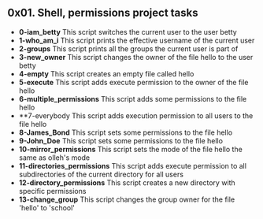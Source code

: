 ## 0x01. Shell, permissions project tasks
- **0-iam_betty**
This script switches the current user to the user betty
- **1-who_am_i**
This script prints the effective username of the current user
- **2-groups**
This script prints all the groups the current user is part of
- **3-new_owner**
This script changes the owner of the file hello to the user betty
- **4-empty**
This script creates an empty file called hello
- **5-execute**
This script adds execute permission to the owner of the file hello
- **6-multiple_permissions**
This script adds some permissions to the file hello
- **7-everybody
This script adds execution permission to all users to the file hello
- **8-James_Bond**
This script sets some permissions to the file hello
- **9-John_Doe**
This script sets some permissions to the file hello
- **10-mirror_permissions**
This script sets the mode of the file hello the same as olleh's mode
- **11-directories_permissions**
This script adds execute permission to all subdirectories of the current directory for all users
- **12-directory_permissions**
This script creates a new directory with specific permissions
- **13-change_group**
This script changes the group owner for the file 'hello' to 'school'

